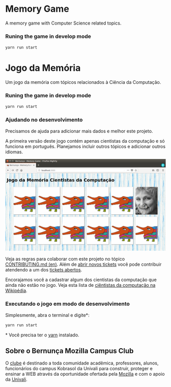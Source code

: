 Memory Game
====

A memory game with Computer Science related topics.

### Runing the game in develop mode

```bash
yarn run start
```


Jogo da Memória
==== 

Um jogo da memória com tópicos relacionados à Ciência da Computação.

### Runing the game in develop mode

```bash
yarn run start
```

### Ajudando no desenvolvimento

Precisamos de ajuda para adicionar mais dados e melhor este projeto.

A primeira versão deste jogo contém apenas cientistas da computação e só funciona em português. Planejamos incluir outros tópicos e adicionar outros idiomas.

![Primeira versão](first-version.png "Primeira Versão do Jogo da Memória")

Veja as regras para colaborar com este projeto no tópico [CONTRIBUTING.md (en)](CONTRIBUTING.md). Além de [abrir novos tickets](https://github.com/bernunca/memory-game/issues/new) você pode contribuir atendendo a um dos [tickets abertos](https://github.com/bernunca/memory-game/issues).

Encorajamos você a cadastrar algum dos cientistas da computação que ainda não estão no jogo. Veja esta lista de [ciêntistas da computação na Wikipédia](https://en.wikipedia.org/wiki/List_of_computer_scientists).

### Executando o jogo em modo de desenvolvimento

Simplesmente, abra o terminal e digite*: 

```bash
yarn run start
```
\* Você precisa ter o [yarn](https://yarnpkg.com/) instalado.



## Sobre o Bernunça Mozilla Campus Club
                    
O [clube](https://www.bernuncamozillacampus.club/) é destinado a toda comunidade acadêmica, professores, alunos, funcionários do campus Kobrasol da Univali para construir, proteger e ensinar a WEB através da oportunidade ofertada pela [Mozilla](https://campus.mozilla.community/) e com o apoio da [Univali](https://www.univali.br/graduacao/ciencia-da-computacao-kobrasol-sao-jose/Paginas/default.aspx).
